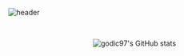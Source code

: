 ![header](https://capsule-render.vercel.app/api?type=soft&color=auto&height=150&section=header&text=In-Cheol%20Shin&fontSize=70&animation=twinkling)

<br />

<div align="center">
  
  ![godic97's GitHub stats](https://github-readme-stats.vercel.app/api?username=godic97&show_icons=true&theme=tokyonight)
  
</div>
